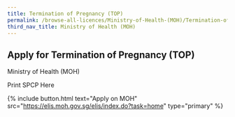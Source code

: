 ```yaml
---
title: Termination of Pregnancy (TOP)
permalink: /browse-all-licences/Ministry-of-Health-(MOH)/Termination-of-Pregnancy-(TOP)
third_nav_title: Ministry of Health (MOH)
---
```


## Apply for Termination of Pregnancy (TOP)

Ministry of Health (MOH)

Print SPCP Here

{% include button.html text="Apply on MOH" src="https://elis.moh.gov.sg/elis/index.do?task=home" type="primary" %}
